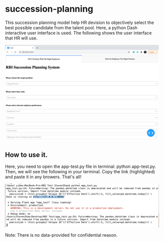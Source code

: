 # succession-planning
This succession planning model help HR devision to objectively select the best possible candidate from the talent pool. Here, a python Dash interactive user interface is used. The following shows the user interface that HR will use.

![](/image/UI.png)


## How to use it.
Here, you need to open the app-test.py file in terminal: python app-test.py. Then, we will see the following in your terminal. Copy the link (highlighted) and paste it in any browers. That's all!

![](/image/terminal.png)


Note: There is no data-provided for confidential reason.  
